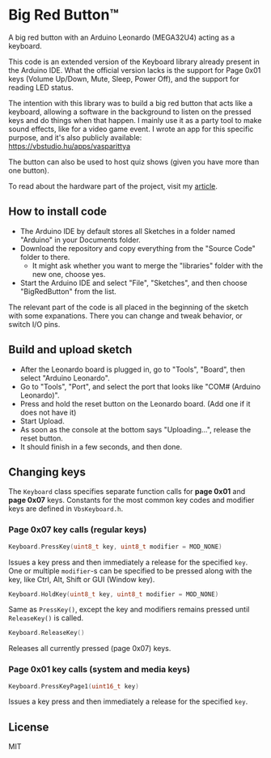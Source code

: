 # Big Red Button™

A big red button with an Arduino Leonardo (MEGA32U4) acting as a keyboard.

This code is an extended version of the Keyboard library already present in the Arduino IDE. What the official version lacks is the support for Page 0x01 keys (Volume Up/Down, Mute, Sleep, Power Off), and the support for reading LED status.

The intention with this library was to build a big red button that acts like a keyboard, allowing a software in the background to listen on the pressed keys and do things when that happen. I mainly use it as a party tool to make sound effects, like for a video game event. I wrote an app for this specific purpose, and it's also publicly available: https://vbstudio.hu/apps/vasparittya

The button can also be used to host quiz shows (given you have more than one button).

To read about the hardware part of the project, visit my [article](https://vbstudio.hu/blog/20200905-A-Big-Red-Button-Acting-as-a-Keyboard-Using-Arduino).

## How to install code
- The Arduino IDE by default stores all Sketches in a folder named "Arduino" in your Documents folder.
- Download the repository and copy everything from the "Source Code" folder to there.
	- It might ask whether you want to merge the "libraries" folder with the new one, choose yes.
- Start the Arduino IDE and select "File", "Sketches", and then choose "BigRedButton" from the list.

The relevant part of the code is all placed in the beginning of the sketch with some expanations. There you can change and tweak behavior, or switch I/O pins.

## Build and upload sketch
- After the Leonardo board is plugged in, go to "Tools", "Board", then select "Arduino Leonardo".
- Go to "Tools", "Port", and select the port that looks like "COM# (Arduino Leonardo)".
- Press and hold the reset button on the Leonardo board. (Add one if it does not have it)
- Start Upload.
- As soon as the console at the bottom says "Uploading...", release the reset button.
- It should finish in a few seconds, and then done.

## Changing keys
The `Keyboard` class specifies separate function calls for **page 0x01** and **page 0x07** keys.
Constants for the most common key codes and modifier keys are defined in `VbsKeyboard.h`.

### Page 0x07 key calls (regular keys)
``` c++
Keyboard.PressKey(uint8_t key, uint8_t modifier = MOD_NONE)
```
Issues a key press and then immediately a release for the specified `key`. One or multiple `modifier`-s can be specified to be pressed along with the key, like Ctrl, Alt, Shift or GUI (Window key).

``` c++
Keyboard.HoldKey(uint8_t key, uint8_t modifier = MOD_NONE)
```
Same as `PressKey()`, except the key and modifiers remains pressed until `ReleaseKey()` is called.

``` c++
Keyboard.ReleaseKey()
```
Releases all currently pressed (page 0x07) keys.

### Page 0x01 key calls (system and media keys)
``` c++
Keyboard.PressKeyPage1(uint16_t key)
```
Issues a key press and then immediately a release for the specified `key`.

## License
MIT